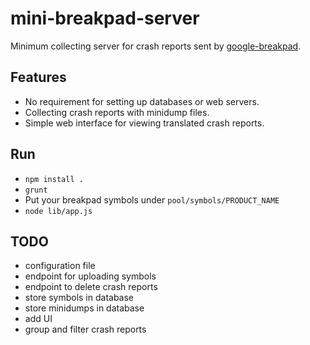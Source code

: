 # mini-breakpad-server

Minimum collecting server for crash reports sent by
[google-breakpad](https://code.google.com/p/google-breakpad/).


## Features

* No requirement for setting up databases or web servers.
* Collecting crash reports with minidump files.
* Simple web interface for viewing translated crash reports.

## Run

* `npm install .`
* `grunt`
* Put your breakpad symbols under `pool/symbols/PRODUCT_NAME`
* `node lib/app.js`

## TODO

* configuration file
* endpoint for uploading symbols
* endpoint to delete crash reports
* store symbols in database
* store minidumps in database
* add UI
* group and filter crash reports
